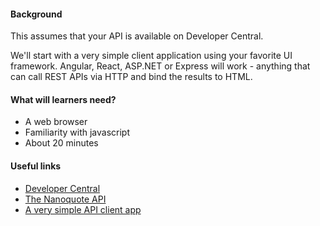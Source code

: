 #### Background
This assumes that your API is available on Developer Central.  

We'll start with a very simple client application using your favorite UI framework. Angular, React, ASP.NET or Express will work - anything that can call REST APIs via HTTP and bind the results to HTML.

#### What will learners need?
* A web browser
* Familiarity with javascript 
* About 20 minutes

#### Useful links

 * [Developer Central](https://meta.developer.dxc.com) 
 * [The Nanoquote API](https://meta.developer.dxc.com/apis/nano-quote)
 * [A very simple API client app](https://github.com/fsiddiqi/api-client)